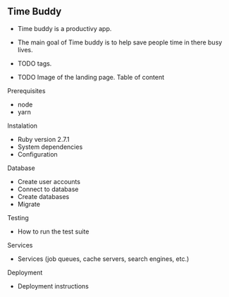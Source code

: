 ## Time Buddy

* Time buddy is a productivy app. 

* The main goal of Time buddy is to help save people time in there busy lives.

- TODO tags.

- TODO Image of the landing page.
Table of content

Prerequisites
* node
* yarn

Instalation
* Ruby version 2.7.1
* System dependencies
* Configuration

Database
* Create user accounts
* Connect to database
* Create databases
* Migrate

Testing
* How to run the test suite

Services
* Services (job queues, cache servers, search engines, etc.)

Deployment
* Deployment instructions
